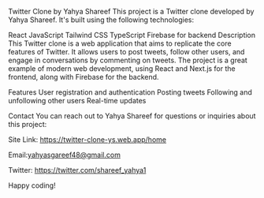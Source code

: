 
Twitter Clone by Yahya Shareef
This project is a Twitter clone developed by Yahya Shareef. It's built using the following technologies:

React 
JavaScript
Tailwind CSS
TypeScript
Firebase for backend
Description
This Twitter clone is a web application that aims to replicate the core features of Twitter. It allows users to post tweets, follow other users, and engage in conversations by commenting on tweets. The project is a great example of modern web development, using React and Next.js for the frontend, along with Firebase for the backend.

Features
User registration and authentication
Posting tweets
Following and unfollowing other users
Real-time updates

Contact
You can reach out to Yahya Shareef for questions or inquiries about this project:

Site Link: https://twitter-clone-ys.web.app/home

Email:yahyasgareef48@gmail.com

Twitter: https://twitter.com/shareef_yahya1

Happy coding!
